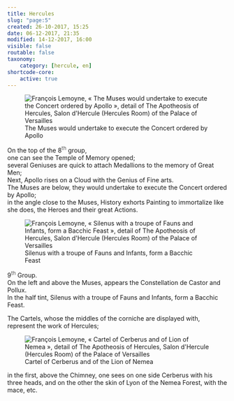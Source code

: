 ```yaml
---
title: Hercules
slug: "page:5"
created: 26-10-2017, 15:25
date: 06-12-2017, 21:35
modified: 14-12-2017, 16:00
visible: false
routable: false
taxonomy:
    category: [hercule, en]
shortcode-core:
    active: true
---
```

<figure><picture>
<source
sizes="(max-width: 767px) 98vw, (min-width: 959px) 50vw, 86vw"
srcset="
/user/sites/docs/pages/01.home/02.versailles/01.palais/01.hercule/05.hercule_5/hercule10-280.webp 280w,
/user/sites/docs/pages/01.home/02.versailles/01.palais/01.hercule/05.hercule_5/hercule10-380.webp 380w,
/user/sites/docs/pages/01.home/02.versailles/01.palais/01.hercule/05.hercule_5/hercule10-480.webp 480w,
/user/sites/docs/pages/01.home/02.versailles/01.palais/01.hercule/05.hercule_5/hercule10-640.webp 640w,
/user/sites/docs/pages/01.home/02.versailles/01.palais/01.hercule/05.hercule_5/hercule10-840.webp 840w,
/user/sites/docs/pages/01.home/02.versailles/01.palais/01.hercule/05.hercule_5/hercule10-1280.webp 1280w,
/user/sites/docs/pages/01.home/02.versailles/01.palais/01.hercule/05.hercule_5/hercule10-1600.webp 1600w,
/user/sites/docs/pages/01.home/02.versailles/01.palais/01.hercule/05.hercule_5/hercule10-1920.webp 1920w"
type="image/webp" />
<img src="/user/sites/docs/pages/01.home/02.versailles/01.palais/01.hercule/05.hercule_5/hercule10-640.jpg" alt="François Lemoyne, « The Muses would undertake to execute the Concert ordered by Apollo », detail of The Apotheosis of Hercules, Salon d'Hercule (Hercules Room) of the Palace of Versailles" title="François Lemoyne, « The Muses would undertake to execute the Concert ordered by Apollo », detail of The Apotheosis of Hercules, Salon d'Hercule (Hercules Room) of the Palace of Versailles"
sizes="(max-width: 767px) 98vw, (min-width: 959px) 50vw, 86vw"
srcset="
/user/sites/docs/pages/01.home/02.versailles/01.palais/01.hercule/05.hercule_5/hercule10-280.jpg 280w,
/user/sites/docs/pages/01.home/02.versailles/01.palais/01.hercule/05.hercule_5/hercule10-380.jpg 380w,
/user/sites/docs/pages/01.home/02.versailles/01.palais/01.hercule/05.hercule_5/hercule10-480.jpg 480w,
/user/sites/docs/pages/01.home/02.versailles/01.palais/01.hercule/05.hercule_5/hercule10-640.jpg 640w,
/user/sites/docs/pages/01.home/02.versailles/01.palais/01.hercule/05.hercule_5/hercule10-840.jpg 840w,
/user/sites/docs/pages/01.home/02.versailles/01.palais/01.hercule/05.hercule_5/hercule10-1280.jpg 1280w,
/user/sites/docs/pages/01.home/02.versailles/01.palais/01.hercule/05.hercule_5/hercule10-1600.jpg 1600w,
/user/sites/docs/pages/01.home/02.versailles/01.palais/01.hercule/05.hercule_5/hercule10-1920.jpg 1920w" />
</picture><figcaption>The Muses would undertake to execute the Concert ordered by Apollo</figcaption></figure>

On the top of the 8<sup style="color:#555">th</sup> group,  
one can see the Temple of Memory opened;  
several Geniuses are quick to attach Medallions to the memory of Great Men;  
Next, Apollo rises on a Cloud with the Genius of Fine arts.  
The Muses are below, 
they would undertake to execute the Concert ordered by Apollo;  
in the angle close to the Muses, 
History exhorts Painting to immortalize like she does, the Heroes and their great Actions.

<figure><picture>
<source
sizes="(max-width: 767px) 98vw, (min-width: 959px) 50vw, 86vw"
srcset="
/user/sites/docs/pages/01.home/02.versailles/01.palais/01.hercule/05.hercule_5/hercule11-280.webp 280w,
/user/sites/docs/pages/01.home/02.versailles/01.palais/01.hercule/05.hercule_5/hercule11-380.webp 380w,
/user/sites/docs/pages/01.home/02.versailles/01.palais/01.hercule/05.hercule_5/hercule11-480.webp 480w,
/user/sites/docs/pages/01.home/02.versailles/01.palais/01.hercule/05.hercule_5/hercule11-640.webp 640w,
/user/sites/docs/pages/01.home/02.versailles/01.palais/01.hercule/05.hercule_5/hercule11-840.webp 840w,
/user/sites/docs/pages/01.home/02.versailles/01.palais/01.hercule/05.hercule_5/hercule11-1280.webp 1280w,
/user/sites/docs/pages/01.home/02.versailles/01.palais/01.hercule/05.hercule_5/hercule11-1600.webp 1600w,
/user/sites/docs/pages/01.home/02.versailles/01.palais/01.hercule/05.hercule_5/hercule11-1920.webp 1920w"
type="image/webp" />
<img src="/user/sites/docs/pages/01.home/02.versailles/01.palais/01.hercule/05.hercule_5/hercule11-640.jpg" alt="François Lemoyne, « Silenus with a troupe of Fauns and Infants, form a Bacchic Feast », detail of The Apotheosis of Hercules, Salon d'Hercule (Hercules Room) of the Palace of Versailles" title="François Lemoyne, « Silenus with a troupe of Fauns and Infants, form a Bacchic Feast », detail of The Apotheosis of Hercules, Salon d'Hercule (Hercules Room) of the Palace of Versailles"
sizes="(max-width: 767px) 98vw, (min-width: 959px) 50vw, 86vw"
srcset="
/user/sites/docs/pages/01.home/02.versailles/01.palais/01.hercule/05.hercule_5/hercule11-280.jpg 280w,
/user/sites/docs/pages/01.home/02.versailles/01.palais/01.hercule/05.hercule_5/hercule11-380.jpg 380w,
/user/sites/docs/pages/01.home/02.versailles/01.palais/01.hercule/05.hercule_5/hercule11-480.jpg 480w,
/user/sites/docs/pages/01.home/02.versailles/01.palais/01.hercule/05.hercule_5/hercule11-640.jpg 640w,
/user/sites/docs/pages/01.home/02.versailles/01.palais/01.hercule/05.hercule_5/hercule11-840.jpg 840w,
/user/sites/docs/pages/01.home/02.versailles/01.palais/01.hercule/05.hercule_5/hercule11-1280.jpg 1280w,
/user/sites/docs/pages/01.home/02.versailles/01.palais/01.hercule/05.hercule_5/hercule11-1600.jpg 1600w,
/user/sites/docs/pages/01.home/02.versailles/01.palais/01.hercule/05.hercule_5/hercule11-1920.jpg 1920w" />
</picture><figcaption>Silenus with a troupe of Fauns and Infants, form a Bacchic Feast</figcaption></figure>

9<sup style="color:#555">th</sup> Group.  
On the left and above the Muses, 
appears the Constellation de Castor and Pollux.  
In the half tint, 
Silenus with a troupe of Fauns and Infants, form a Bacchic Feast.

The Cartels, whose the middles of the corniche are displayed with, represent the work of Hercules;  

<figure><picture>
<source
sizes="(max-width: 767px) 98vw, (min-width: 959px) 50vw, 86vw"
srcset="
/user/sites/docs/pages/01.home/02.versailles/01.palais/01.hercule/05.hercule_5/hercule12-280.webp 280w,
/user/sites/docs/pages/01.home/02.versailles/01.palais/01.hercule/05.hercule_5/hercule12-380.webp 380w,
/user/sites/docs/pages/01.home/02.versailles/01.palais/01.hercule/05.hercule_5/hercule12-480.webp 480w,
/user/sites/docs/pages/01.home/02.versailles/01.palais/01.hercule/05.hercule_5/hercule12-640.webp 640w,
/user/sites/docs/pages/01.home/02.versailles/01.palais/01.hercule/05.hercule_5/hercule12-840.webp 840w,
/user/sites/docs/pages/01.home/02.versailles/01.palais/01.hercule/05.hercule_5/hercule12-1280.webp 1280w,
/user/sites/docs/pages/01.home/02.versailles/01.palais/01.hercule/05.hercule_5/hercule12-1600.webp 1600w,
/user/sites/docs/pages/01.home/02.versailles/01.palais/01.hercule/05.hercule_5/hercule12-1920.webp 1920w"
type="image/webp" />
<img src="/user/sites/docs/pages/01.home/02.versailles/01.palais/01.hercule/05.hercule_5/hercule12-640.jpg" alt="François Lemoyne, « Cartel of Cerberus and of Lion of Nemea », detail of The Apotheosis of Hercules, Salon d'Hercule (Hercules Room) of the Palace of Versailles" title="François Lemoyne, « Cartel of Cerberus and of Lion of Nemea », detail of The Apotheosis of Hercules, Salon d'Hercule (Hercules Room) of the Palace of Versailles"
sizes="(max-width: 767px) 98vw, (min-width: 959px) 50vw, 86vw"
srcset="
/user/sites/docs/pages/01.home/02.versailles/01.palais/01.hercule/05.hercule_5/hercule12-280.jpg 280w,
/user/sites/docs/pages/01.home/02.versailles/01.palais/01.hercule/05.hercule_5/hercule12-380.jpg 380w,
/user/sites/docs/pages/01.home/02.versailles/01.palais/01.hercule/05.hercule_5/hercule12-480.jpg 480w,
/user/sites/docs/pages/01.home/02.versailles/01.palais/01.hercule/05.hercule_5/hercule12-640.jpg 640w,
/user/sites/docs/pages/01.home/02.versailles/01.palais/01.hercule/05.hercule_5/hercule12-840.jpg 840w,
/user/sites/docs/pages/01.home/02.versailles/01.palais/01.hercule/05.hercule_5/hercule12-1280.jpg 1280w,
/user/sites/docs/pages/01.home/02.versailles/01.palais/01.hercule/05.hercule_5/hercule12-1600.jpg 1600w,
/user/sites/docs/pages/01.home/02.versailles/01.palais/01.hercule/05.hercule_5/hercule12-1920.jpg 1920w" />
</picture><figcaption>Cartel of Cerberus and of the Lion of Nemea</figcaption></figure>

in the first, above the Chimney, one sees on one side Cerberus with his three heads, 
and on the other the skin of Lyon of the Nemea Forest, with the mace, etc.